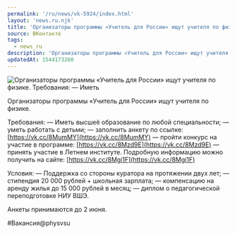 ```yaml
---
permalink: '/ru/news/vk-5924/index.html'
layout: 'news.ru.njk'
title: 'Организаторы программы «Учитель для России» ищут учителя по физике'
source: ВКонтакте
tags:
  - news_ru
description: 'Организаторы программы «Учитель для России» ищут учителя по физике'
updatedAt: 1544173260
---
```

![Организаторы программы «Учитель для России» ищут учителя по физике. Требования:  — Иметь](https://sun9-7.userapi.com/impf/CMqnCF1jKWYxEI17CEcex0OIeZzPqoJb3oxlvA/nQ6X7kxc3wU.jpg?size=1280x853&quality=96&sign=06a31415e206753b823e82b8ddb06d0d&c_uniq_tag=KMXgb2Edry4DmdDwI463MICwycDbeOuVvFU89hNInwI&type=album)

Организаторы программы «Учитель для России» ищут учителя по физике.

Требования:
— Иметь высшеё образование по любой специальности;
— уметь работать с детьми;
— заполнить анкету по ссылке: [https://vk.cc/8MumMY](https://vk.cc/8MumMY)
— пройти конкурс на участие в программе: [https://vk.cc/8Mzd9E](https://vk.cc/8Mzd9E)
— принять участие в Летнем институте. Подробную информацию можно получить на сайте: [https://vk.cc/8Mgi1F](https://vk.cc/8Mgi1F)

Условия:
— Поддержка со стороны куратора на протяжении двух лет;
— стипендия 20 000 рублей + школьная зарплата;
— компенсацию на аренду жилья до 15 000 рублей в месяц;
— диплом о педагогической переподготовке НИУ ВШЭ.

Анкеты принимаются до 2 июня.

#Вакансия@physvsu
